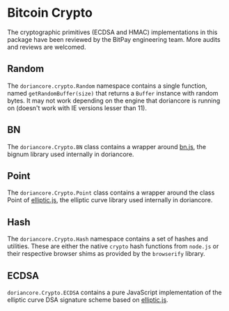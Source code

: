 # Bitcoin Crypto
The cryptographic primitives (ECDSA and HMAC) implementations in this package have been reviewed by the BitPay engineering team. More audits and reviews are welcomed.

## Random
The `doriancore.crypto.Random` namespace contains a single function, named `getRandomBuffer(size)` that returns a `Buffer` instance with random bytes. It may not work depending on the engine that doriancore is running on (doesn't work with IE versions lesser than 11).

## BN
The `doriancore.Crypto.BN` class contains a wrapper around [bn.js](https://github.com/indutny/bn.js), the bignum library used internally in doriancore.

## Point
The `doriancore.Crypto.Point` class contains a wrapper around the class Point of [elliptic.js](https://github.com/indutny/elliptic), the elliptic curve library used internally in doriancore.

## Hash
The `doriancore.Crypto.Hash` namespace contains a set of hashes and utilities. These are either the native `crypto` hash functions from `node.js` or their respective browser shims as provided by the `browserify` library.

## ECDSA
`doriancore.Crypto.ECDSA` contains a pure JavaScript implementation of the elliptic curve DSA signature scheme based on [elliptic.js](https://github.com/indutny/elliptic).
